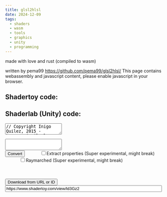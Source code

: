 ```yaml
---
title: glsl2hlsl
date: 2024-12-09
tags:
  - shaders
  - wasm
  - tools
  - graphics
  - unity
  - programming
---
```


made with love and rust (compiled to wasm)

written by pema99 https://github.com/pema99/glsl2hlsl/
<noscript>This page contains webassembly and javascript content, please enable javascript in your browser.</noscript>

<div class="areas">
  <h2>Shadertoy code:</h2>
  <h2>Shaderlab (Unity) code:</h2>
  <textarea id="in">
// Copyright Inigo Quilez, 2015 - https://iquilezles.org/
// I am the sole copyright owner of this Work.
// You cannot host, display, distribute or share this Work neither
// as it is or altered, here on Shadertoy or anywhere else, in any
// form including physical and digital. You cannot use this Work in any
// commercial or non-commercial product, website or project. You cannot
// sell this Work and you cannot mint an NFTs of it or train a neural
// network with it without permission. I share this Work for educational
// purposes, and you can link to it, through an URL, proper attribution
// and unmodified screenshot, as part of your educational material. If
// these conditions are too restrictive please contact me and we'll
// definitely work it out.

// You can buy a metal print of this shader here:
// https://www.redbubble.com/i/metal-print/Snail-by-InigoQuilez/39845499.0JXQP

// antialiasing - make AA 2, meaning 4x AA, if you have a fast machine
#define AA 1

#define USE_TEXTURES 1

#define ZERO (min(iFrame,0))

// https://iquilezles.org/articles/distfunctions
float sdSphere( in vec3 p, in vec4 s )
{
    return length(p-s.xyz) - s.w;
}

// https://iquilezles.org/articles/distfunctions
float sdEllipsoid( in vec3 p, in vec3 c, in vec3 r )
{
#if 1
    return (length( (p-c)/r ) - 1.0) * min(min(r.x,r.y),r.z);
#else
    float k0 = length((p-c)/r);
    float k1 = length((p-c)/(r*r));
    return k0*(k0-1.0)/k1;
#endif    
}

// https://iquilezles.org/articles/distfunctions
float sdCircle( in vec2 p, in vec2 c, in float r )
{
    return length(p-c) - r;
}

// https://iquilezles.org/articles/distfunctions
float sdTorus( vec3 p, vec2 t )
{
    return length( vec2(length(p.xz)-t.x,p.y) )-t.y;
}

// https://iquilezles.org/articles/distfunctions
float sdCapsule( vec3 p, vec3 a, vec3 b, float r )
{
	vec3 pa = p-a, ba = b-a;
	float h = clamp( dot(pa,ba)/dot(ba,ba), 0.0, 1.0 );
	return length( pa - ba*h ) - r;
}

// https://iquilezles.org/articles/distfunctions
vec2 udSegment( vec3 p, vec3 a, vec3 b )
{
	vec3 pa = p-a, ba = b-a;
	float h = clamp( dot(pa,ba)/dot(ba,ba), 0.0, 1.0 );
	return vec2( length( pa - ba*h ), h );
}

// http://research.microsoft.com/en-us/um/people/hoppe/ravg.pdf
float det( vec2 a, vec2 b ) { return a.x*b.y-b.x*a.y; }
vec3 getClosest( vec2 b0, vec2 b1, vec2 b2 ) 
{
    float a =     det(b0,b2);
    float b = 2.0*det(b1,b0);
    float d = 2.0*det(b2,b1);
    float f = b*d - a*a;
    vec2  d21 = b2-b1;
    vec2  d10 = b1-b0;
    vec2  d20 = b2-b0;
    vec2  gf = 2.0*(b*d21+d*d10+a*d20); gf = vec2(gf.y,-gf.x);
    vec2  pp = -f*gf/dot(gf,gf);
    vec2  d0p = b0-pp;
    float ap = det(d0p,d20);
    float bp = 2.0*det(d10,d0p);
    float t = clamp( (ap+bp)/(2.0*a+b+d), 0.0 ,1.0 );
    return vec3( mix(mix(b0,b1,t), mix(b1,b2,t),t), t );
}

vec4 sdBezier( vec3 a, vec3 b, vec3 c, vec3 p )
{
	vec3 w = normalize( cross( c-b, a-b ) );
	vec3 u = normalize( c-b );
	vec3 v =          ( cross( w, u ) );

	vec2 a2 = vec2( dot(a-b,u), dot(a-b,v) );
	vec2 b2 = vec2( 0.0 );
	vec2 c2 = vec2( dot(c-b,u), dot(c-b,v) );
	vec3 p3 = vec3( dot(p-b,u), dot(p-b,v), dot(p-b,w) );

	vec3 cp = getClosest( a2-p3.xy, b2-p3.xy, c2-p3.xy );

	return vec4( sqrt(dot(cp.xy,cp.xy)+p3.z*p3.z), cp.z, length(cp.xy), p3.z );
}

// https://iquilezles.org/articles/smin
float smin( float a, float b, float k )
{
    float h = max(k-abs(a-b),0.0);
    return min(a, b) - h*h*0.25/k;
}

// https://iquilezles.org/articles/smin
float smax( float a, float b, float k )
{
    float h = max(k-abs(a-b),0.0);
    return max(a, b) + h*h*0.25/k;
}

// https://iquilezles.org/articles/smin
vec3 smax( vec3 a, vec3 b, float k )
{
    vec3 h = max(k-abs(a-b),0.0);
    return max(a, b) + h*h*0.25/k;
}

//---------------------------------------------------------------------------

float hash1( float n )
{
    return fract(sin(n)*43758.5453123);
}

vec3 forwardSF( float i, float n ) 
{
    const float PI  = 3.141592653589793238;
    const float PHI = 1.618033988749894848;
    float phi = 2.0*PI*fract(i/PHI);
    float zi = 1.0 - (2.0*i+1.0)/n;
    float sinTheta = sqrt( 1.0 - zi*zi);
    return vec3( cos(phi)*sinTheta, sin(phi)*sinTheta, zi);
}

//---------------------------------------------------------------------------

const float pi = 3.1415927;

//---------------------------------------------------------------------------

float mapShell( in vec3 p, out vec4 matInfo ) 
{
    p -= vec3(0.05,0.12,-0.09);    

    vec3 q = mat3(-0.6333234236, -0.7332753384, 0.2474039592,
                   0.7738444477, -0.6034162289, 0.1924931824,
                   0.0081370606,  0.3133626215, 0.9495986813) * p;

    const float b = 0.1759;
    
    float r = length( q.xy );
    float t = atan( q.y, q.x );
 
    // https://swiftcoder.wordpress.com/2010/06/21/logarithmic-spiral-distance-field/
    float np = (log(   r)/b-t)/(2.0*pi);
    float nm = (log(0.11)/b-t)/(2.0*pi);
    float n = min(np,nm);
    
    float ni = floor( n );
    
    float r1 = exp( b * (t + 2.0*pi*ni));
    float r2 = r1 * 3.019863;
    
    //-------

    float h1 = q.z + 1.5*r1 - 0.5; float d1 = sqrt((r1-r)*(r1-r)+h1*h1) - r1;
    float h2 = q.z + 1.5*r2 - 0.5; float d2 = sqrt((r2-r)*(r2-r)+h2*h2) - r2;
    
    float d, dx, dy;
    if( d1<d2 ) { d = d1; dx=r1-r; dy=h1; }
    else        { d = d2; dx=r2-r; dy=h2; }

    float di = textureLod( iChannel2, vec2(t+r,0.5), 0. ).x;
    d += 0.002*di;
    
    matInfo = vec4(dx,dy,r/0.4,t/pi);

    vec3 s = q;
    q = q - vec3(0.34,-0.1,0.03);
    q.xy = mat2(0.8,0.6,-0.6,0.8)*q.xy;
    d = smin( d, sdTorus( q, vec2(0.28,0.05) ), 0.06);
    d = smax( d, -sdEllipsoid(q,vec3(0.0,0.0,0.0),vec3(0.24,0.36,0.24) ), 0.03 );
    d = smax( d, -sdEllipsoid(s,vec3(0.52,-0.0,0.0),vec3(0.42,0.23,0.5) ), 0.05 );
    
    return d;
}

#if USE_TEXTURES==0
float voronoi( in vec2 x, float w, float s )
{
    vec2 n = floor( x );
    vec2 f = fract( x );

	vec2 m = vec2( 8.0, 0.0 );
    for( int j=-1; j<=1; j++ )
    for( int i=-1; i<=1; i++ )
    {
        vec2  g = vec2( float(i),float(j) );
        vec3  r = hash3( n + g );
		float d = length(g - f + r.xy);
        float c = s*(0.1+0.9*r.z);
        d = min(d*1.25,1.0);
        // do the smooth min for distances and color
		float h = smoothstep( -1.0, 1.0, (m.x-d)/w );
	    m = mix( m, vec2(d,c), h ) - h*(1.0-h)*w/(1.0+3.0*w);
    }
    
	return m.y*(1.0-m.x);
}
#endif

float text1( in vec2 p )
{
    #if USE_TEXTURES==1
        return textureLod( iChannel1, p, 0.0 ).x;
    #else
        float f = max( voronoi(  7.5*p, 0.3, 1.00 ),
                       voronoi( 13.0*p, 0.3, 0.75 ) );
        return 0.5*smoothstep(0.0,1.0,f);
    #endif
}

vec2 mapSnail( vec3 p, out vec4 matInfo )
{
    const vec3 head = vec3(-0.76,0.6,-0.3);
    
    vec3 q = p - head;

    // body
    vec4 b1 = sdBezier( vec3(-0.13,-0.65,0.0), vec3(0.24,0.9+0.1,0.0), head+vec3(0.04,0.01,0.0), p );
    float d1 = b1.x;
    d1 -= smoothstep(0.0,0.2,b1.y)*(0.16 - 0.07*smoothstep(0.5,1.0,b1.y));
    b1 = sdBezier( vec3(-0.085,0.0,0.0), vec3(-0.1,0.9-0.05,0.0), head+vec3(0.06,-0.08,0.0), p );
    float d2 = b1.x;
    d2 -= 0.1 - 0.06*b1.y;
    d1 = smin( d1, d2, 0.03 );
    matInfo.xyz = b1.yzw;

    d2 = sdSphere( q, vec4(0.0,-0.06,0.0,0.085) );
    d1 = smin( d1, d2, 0.03 );
    d1 = smin( d1, sdSphere(p,vec4(0.05,0.52,0.0,0.13)), 0.07 );
    
    q.xz = mat2(0.8,0.6,-0.6,0.8)*q.xz;

    vec3 sq = vec3( q.xy, abs(q.z) );
    
    // top antenas
    vec3 af = 0.05*sin(0.5*iTime+vec3(0.0,1.0,3.0) + vec3(2.0,1.0,0.0)*sign(q.z) );
    vec4 b2 = sdBezier( vec3(0.0), vec3(-0.1,0.2,0.2), vec3(-0.3,0.2,0.3)+af, sq );
    float d3 = b2.x;
    d3 -= 0.03 - 0.025*b2.y;
    d1 = smin( d1, d3, 0.04 );
    d3 = sdSphere( sq, vec4(-0.3,0.2,0.3,0.016) + vec4(af,0.0) );
    d1 = smin( d1, d3, 0.01 );    
    
    // bottom antenas
    vec3 bf = 0.02*sin(0.3*iTime+vec3(4.0,1.0,2.0) + vec3(3.0,0.0,1.0)*sign(q.z) );
    vec2 b3 = udSegment( sq, vec3(0.06,-0.05,0.0), vec3(-0.04,-0.2,0.18)+bf );
    d3 = b3.x;
    d3 -= 0.025 - 0.02*b3.y;
    d1 = smin( d1, d3, 0.06 );
    d3 = sdSphere( sq, vec4(-0.04,-0.2,0.18,0.008)+vec4(bf,0.0) );
    d1 = smin( d1, d3, 0.02 );
    
    // bottom
    vec3 pp = p-vec3(-0.17,0.15,0.0);
    float co = 0.988771078;
    float si = 0.149438132;
    pp.xy = mat2(co,-si,si,co)*pp.xy;
    d1 = smin( d1, sdEllipsoid( pp, vec3(0.0,0.0,0.0), vec3(0.084,0.3,0.15) ), 0.05 );
    d1 = smax( d1, -sdEllipsoid( pp, vec3(-0.08,-0.0,0.0), vec3(0.06,0.55,0.1) ), 0.02 );
    
    // disp
    float dis = text1(5.0*p.xy);
    float dx = 0.5 + 0.5*(1.0-smoothstep(0.5,1.0,b1.y));
    d1 -= 0.005*dis*dx*0.5;
        
    return vec2(d1,1.0);
}
    
float mapDrop( in vec3 p )
{
    p -= vec3(-0.26,0.25,-0.02);
    p.x -= 2.5*p.y*p.y;
    return sdCapsule( p, vec3(0.0,-0.06,0.0), vec3(0.014,0.06,0.0), 0.037 );
}

float mapLeaf( in vec3 p )
{
    p -= vec3(-1.8,0.6,-0.75);
    
    p = mat3(0.671212, 0.366685, -0.644218,
            -0.479426, 0.877583,  0.000000,
             0.565354, 0.308854,  0.764842)*p;
 
    p.y += 0.2*exp2(-abs(2.9*p.z) );
    
    float ph = 0.25*50.0*p.x - 0.25*75.0*abs(p.z);
    float rr = sin( ph );
    rr = rr*rr;    
    rr = rr*rr;    
    p.y += 0.005*rr;
    
    float r = clamp((p.x+2.0)/4.0,0.0,1.0);
    r = 0.0001 + r*(1.0-r)*(1.0-r)*6.0;
    
    rr = sin( ph*2.0 );
    rr = rr*rr;    
    rr *= 0.5+0.5*sin( p.x*12.0 );

    float ri = 0.035*rr;
    
    float d = sdEllipsoid( p, vec3(0.0), vec3(2.0,0.25*r,r+ri) );

    float d2 = p.y-0.02;
    
    return smax( d, -d2, 0.02 );
}

vec2 mapOpaque( vec3 p, out vec4 matInfo )
{
    matInfo = vec4(0.0);
    
    // leaf    
    vec2 res = vec2( mapLeaf( p ), 4.0);
    
    // stem
    vec4 b3 = sdBezier( vec3(-0.15,-1.5,0.0), vec3(-0.1,0.5,0.0), vec3(-0.6,1.5,0.0), p );
    float d3 = b3.x - 0.04 + 0.02*b3.y;
    if( d3<res.x ) res = vec2(d3,3.0);
    
   	// snail 
    float boundingVolume = sdCapsule(p, vec3(0.0), vec3(-0.6,0.7,0.0), 0.55);
    if( boundingVolume<res.x )
    {
    vec2 tmp = mapSnail( p, matInfo );
    if( tmp.x<res.x  ) { res = tmp; }
    
    // shell
    float bb = length( p-vec3(0.25,0.3,-0.1) )-0.6;
    if( bb<res.x )
    {
    vec4 tmpMatInfo;
    float d4 = mapShell( p, tmpMatInfo );    
    if( d4<res.x  ) { res = vec2(d4,2.0); matInfo = tmpMatInfo; }
    }
    }
    
    return res;
}

// https://iquilezles.org/articles/normalsSDF
vec3 calcNormalOpaque( in vec3 pos, in float eps )
{
    vec4 kk;
#if 0
    vec2 e = vec2(1.0,-1.0)*0.5773*eps;
    return normalize( e.xyy*mapOpaque( pos + e.xyy, kk ).x + 
					  e.yyx*mapOpaque( pos + e.yyx, kk ).x + 
					  e.yxy*mapOpaque( pos + e.yxy, kk ).x + 
					  e.xxx*mapOpaque( pos + e.xxx, kk ).x );
#else
    // inspired by tdhooper and klems - a way to prevent the compiler from inlining map() 4 times
    vec3 n = vec3(0.0);
    for( int i=ZERO; i<4; i++ )
    {
        vec3 e = 0.5773*(2.0*vec3((((i+3)>>1)&1),((i>>1)&1),(i&1))-1.0);
        n += e*mapOpaque(pos+eps*e,kk).x;
    }
    return normalize(n);
#endif    
}

//=========================================================================

float mapLeafWaterDrops( in vec3 p )
{
    p -= vec3(-1.8,0.6,-0.75);
    vec3 s = p;
    p = mat3(0.671212, 0.366685, -0.644218,
            -0.479426, 0.877583,  0.000000,
             0.565354, 0.308854,  0.764842)*p;
  
    vec3 q = p;
    p.y += 0.2*exp(-abs(2.0*p.z) );
    
    float r = clamp((p.x+2.0)/4.0,0.0,1.0);
    r = r*(1.0-r)*(1.0-r)*6.0;
    float d1 = sdEllipsoid( q, vec3(0.5,0.0,0.2), 1.0*vec3(0.15,0.13,0.15) );
    float d2 = sdEllipsoid( q, vec3(0.8,-0.07,-0.15), 0.5*vec3(0.15,0.13,0.15) );
    float d3 = sdEllipsoid( s, vec3(0.76,-0.8,0.6), 0.5*vec3(0.15,0.2,0.15) );
    float d4 = sdEllipsoid( q, vec3(-0.5,0.09,-0.2), vec3(0.04,0.03,0.04) );

    d3 = max( d3, p.y-0.01);
    
    return min( min(d1,d4), min(d2,d3) );
}

vec2 mapTransparent( vec3 p, out vec4 matInfo )
{
    matInfo = vec4(0.0);
    
    float d5 = mapDrop( p );
    vec2  res = vec2(d5,4.0);

    float d6 = mapLeafWaterDrops( p );
    res.x = min( res.x, d6 );

    return res;
}

// https://iquilezles.org/articles/normalsSDF
vec3 calcNormalTransparent( in vec3 pos, in float eps )
{
    vec4 kk;
    vec2 e = vec2(1.0,-1.0)*0.5773*eps;
    return normalize( e.xyy*mapTransparent( pos + e.xyy, kk ).x + 
					  e.yyx*mapTransparent( pos + e.yyx, kk ).x + 
					  e.yxy*mapTransparent( pos + e.yxy, kk ).x + 
					  e.xxx*mapTransparent( pos + e.xxx, kk ).x );
}

//=========================================================================

float calcAO( in vec3 pos, in vec3 nor )
{
    vec4 kk;
	float ao = 0.0;
    for( int i=ZERO; i<32; i++ )
    {
        vec3 ap = forwardSF( float(i), 32.0 );
        float h = hash1(float(i));
		ap *= sign( dot(ap,nor) ) * h*0.1;
        ao += clamp( mapOpaque( pos + nor*0.01 + ap, kk ).x*3.0, 0.0, 1.0 );
    }
	ao /= 32.0;
	
    return clamp( ao*6.0, 0.0, 1.0 );
}

float calcSSS( in vec3 pos, in vec3 nor )
{
    vec4 kk;
	float occ = 0.0;
    for( int i=ZERO; i<8; i++ )
    {
        float h = 0.002 + 0.11*float(i)/7.0;
        vec3 dir = normalize( sin( float(i)*13.0 + vec3(0.0,2.1,4.2) ) );
        dir *= sign(dot(dir,nor));
        occ += (h-mapOpaque(pos-h*dir, kk).x);
    }
    occ = clamp( 1.0 - 11.0*occ/8.0, 0.0, 1.0 );    
    return occ*occ;
}

// https://iquilezles.org/articles/rmshadows
float calcSoftShadow( in vec3 ro, in vec3 rd, float k )
{
    vec4 kk;    
    float res = 1.0;
    float t = 0.01;
    for( int i=ZERO; i<32; i++ )
    {
        float h = mapOpaque(ro + rd*t, kk ).x;
        res = min( res, smoothstep(0.0,1.0,k*h/t) );
        t += clamp( h, 0.04, 0.1 );
		if( res<0.01 ) break;
    }
    return clamp(res,0.0,1.0);
}

const vec3 sunDir = normalize( vec3(0.2,0.1,0.02) );

vec3 shadeOpaque( in vec3 ro, in vec3 rd, in float t, in float m, in vec4 matInfo )
{
    float eps = 0.002;
    
    vec3 pos = ro + t*rd;
    vec3 nor = calcNormalOpaque( pos, eps );

    vec3 mateD = vec3(0.0);
    vec3 mateS = vec3(0.0);
    vec2 mateK = vec2(0.0);
    vec3 mateE = vec3(0.0);

    float focc = 1.0;
    float fsha = 1.0;

    if( m<1.5 ) // snail body
    {
        float dis = text1( 5.0*pos.xy );

        float be = sdEllipsoid( pos, vec3(-0.3,-0.5,-0.1), vec3(0.2,1.0,0.5) );
        be = 1.0-smoothstep( -0.01, 0.01, be );        
        
        float ff = abs(matInfo.x-0.20);
        
        mateS = 6.0*mix( 0.7*vec3(2.0,1.2,0.2), vec3(2.5,1.8,0.9), ff );
        mateS += 2.0*dis;
        mateS *= 1.5;
        mateS *= 1.0 + 0.5*ff*ff;
        mateS *= 1.0-0.5*be;
        
        mateD = vec3(1.0,0.8,0.4);
        mateD *= dis;
        mateD *= 0.015;
        mateD += vec3(0.8,0.4,0.3)*0.15*be;
        
        mateK = vec2( 60.0, 0.7 + 2.0*dis );
        
        float f = clamp( dot( -rd, nor ), 0.0, 1.0 );
        f = 1.0-pow( f, 8.0 );
        f = 1.0 - (1.0-f)*(1.0-texture( iChannel2, 0.3*pos.xy ).x);
        mateS *= vec3(0.5,0.1,0.0) + f*vec3(0.5,0.9,1.0);
        
        float b = 1.0-smoothstep( 0.25,0.55,abs(pos.y));
        focc = 0.2 + 0.8*smoothstep( 0.0, 0.15, sdSphere(pos,vec4(0.05,0.52,0.0,0.13)) );
    }
	else if( m<2.5 ) // shell
    {
        mateK = vec2(0.0);
        
        float tip = 1.0-smoothstep(0.05,0.4, length(pos-vec3(0.17,0.2,0.35)) );
        mateD = mix( 0.7*vec3(0.2,0.21,0.22), 0.2*vec3(0.15,0.1,0.0), tip );
        
        vec2 uv = vec2( .5*atan(matInfo.x,matInfo.y)/3.1416, 1.5*matInfo.w );
        
        float ff = 2.0*matInfo.w+matInfo.z;        
        float ral = 0.4 + 0.4*(0.26*sin(ff*6.283185* 1.0+0.0)+
                               0.23*sin(ff*6.283185* 3.0+2.0)+
                               0.20*sin(ff*6.283185* 8.0+1.0)+
                               0.17*sin(ff*6.283185*17.0+3.0)+
                               0.14*sin(ff*6.283185*25.0+2.0));
        mateD *= 0.25 + 0.75*ral;
        
        float pa = smoothstep(-0.2,0.2, 0.3+sin(2.0+40.0*uv.x + 3.0*sin(11.0*uv.x)) );
        float bar = mix(pa,1.0,smoothstep(0.7,1.0,tip));
        bar *= (matInfo.z<0.6) ? 1.0 : smoothstep( 0.17, 0.21, abs(matInfo.w)  );
        mateD *= vec3(0.06,0.03,0.0)+vec3(0.94,0.97,1.0)*bar;

        mateK = vec2( 64.0, 0.2 );
        mateS = 1.5*vec3(1.0,0.65,0.6) * (1.0-tip);//*0.5;
    }
    else if( m<3.5 ) // plant
    {
        mateD = vec3(0.05,0.1,0.0)*0.2;
        mateS = vec3(0.1,0.2,0.02)*25.0;
        mateK = vec2(5.0,1.0);
        
        float fre = clamp(1.0+dot(nor,rd), 0.0, 1.0 );
        mateD += 0.2*fre*vec3(1.0,0.5,0.1);
        
        vec3 te = texture( iChannel2, pos.xy*0.2 ).xyz;
        mateS *= 0.5 + 1.5*te;
        mateE = 0.5*vec3(0.1,0.1,0.03)*(0.2+0.8*te.x);
    }
    else //if( m<4.5 ) // leaf
    {
        vec3 p = pos - vec3(-1.8,0.6,-0.75);
        vec3 s = p;
        p = mat3(0.671212, 0.366685, -0.644218,
                -0.479426, 0.877583,  0.000000,
                 0.565354, 0.308854,  0.764842)*p;

        vec3 q = p;
        p.y += 0.2*exp(-abs(2.0*p.z) );

        float v = smoothstep( 0.01, 0.02, abs(p.z));
        
        float rr = sin( 4.0*0.25*50.0*p.x - 4.0*0.25*75.0*abs(p.z) );

        vec3 te = texture( iChannel2, p.xz*0.35 ).xyz;

        float r = clamp((p.x+2.0)/4.0,0.0,1.0);
        r = r*(1.0-r)*(1.0-r)*6.0;
        float ff = length(p.xz/vec2(2.0,r));

        mateD = mix( vec3(0.07,0.1,0.0), vec3(0.05,0.2,0.01)*0.25, v );
        mateD = mix( mateD, vec3(0.16,0.2,0.01)*0.25, ff );
        mateD *= 1.0 + 0.25*te;
        mateD *= 0.8;
        
        mateS = vec3(0.15,0.2,0.02)*0.8;
        mateS *= 1.0 + 0.2*rr;
        mateS *= 0.8;

        mateK = vec2(64.0,0.25);
        
        //---------------------
        
        nor.xz += v*0.15*(-1.0+2.0*texture( iChannel3, 1.0*p.xz ).xy);
        nor = normalize( nor );

        float d1 = sdEllipsoid( q, vec3( 0.5-0.07, 0.0,  0.20), 1.0*vec3(1.4*0.15,0.13,0.15) );
        float d2 = sdEllipsoid( q, vec3( 0.8-0.05,-0.07,-0.15), 0.5*vec3(1.3*0.15,0.13,0.15) );
        float d4 = sdEllipsoid( q, vec3(-0.5-0.07, 0.09,-0.20), 1.0*vec3(1.4*0.04,0.03,0.04) );
        float dd = min(d1,min(d2,d4));
        fsha = 0.05 + 0.95*smoothstep(0.0,0.05,dd);
        
        d1 = abs( sdCircle( q.xz, vec2( 0.5, 0.20), 1.0*0.15 ));
        d2 = abs( sdCircle( q.xz, vec2( 0.8,-0.15), 0.5*0.15 ));
        d4 = abs( sdCircle( q.xz, vec2(-0.5,-0.20), 1.0*0.04 ));
        dd = min(d1,min(d2,d4));
        focc *= 0.55 + 0.45*smoothstep(0.0,0.08,dd);
        
        d1 = distance( q.xz, vec2( 0.5-0.07, 0.20) );
        d2 = distance( q.xz, vec2( 0.8-0.03,-0.15) );
        fsha += (1.0-smoothstep(0.0,0.10,d1))*1.5;
        fsha += (1.0-smoothstep(0.0,0.05,d2))*1.5;    
    }
  
    vec3 hal = normalize( sunDir-rd );
    float fre = clamp(1.0+dot(nor,rd), 0.0, 1.0 );
    float occ = calcAO( pos, nor )*focc;
    float sss = calcSSS( pos, nor );
    sss = sss*occ + fre*occ + (0.5+0.5*fre)*pow(abs(matInfo.x-0.2),1.0)*occ;
    
    float dif1 = clamp( dot(nor,sunDir), 0.0, 1.0 );
    dif1 *= fsha;
    float sha = 1.0; if( dif1>0.0001 ) sha=calcSoftShadow( pos, sunDir, 20.0 ); 
    dif1 *= sha;
    float spe1 = clamp( dot(nor,hal), 0.0, 1.0 );

    float bou = clamp( 0.3-0.7*nor.y, 0.0, 1.0 );

    // illumination
    vec3 col = vec3(0.0);
    col += 7.0*vec3(1.7,1.2,0.6)*dif1*2.0;               // sun
    col += 4.0*vec3(0.2,1.2,1.6)*occ*(0.5+0.5*nor.y);    // sky
    col += 1.8*vec3(0.1,2.0,0.1)*bou*occ;                // bounce

    col *= mateD;

    col += 0.4*sss*(vec3(0.15,0.1,0.05)+vec3(0.85,0.9,0.95)*dif1)*(0.05+0.95*occ)*mateS; // sss
    col = pow(col,vec3(0.6,0.8,1.0));
    
    col += vec3(1.0,1.0,1.0)*0.2*pow( spe1, 1.0+mateK.x )*dif1*(0.04+0.96*pow(fre,4.0))*mateK.x*mateK.y;   // sun lobe1
    col += vec3(1.0,1.0,1.0)*0.1*pow( spe1, 1.0+mateK.x/3.0 )*dif1*(0.1+0.9*pow(fre,4.0))*mateK.x*mateK.y; // sun lobe2
	col += 0.1*vec3(1.0,max(1.5-0.7*col.y,0.0),2.0)*occ*occ*smoothstep( 0.0, 0.3, reflect( rd, nor ).y )*mateK.x*mateK.y*(0.04+0.96*pow(fre,5.0)); // sky

    col += mateE;

    return col;        
}

vec3 shadeTransparent( in vec3 ro, in vec3 rd, in float t, in float m, in vec4 matInfo, in vec3 col, in float depth )
{
    vec3 oriCol = col;
    
    float dz = depth - t;
    float ao = clamp(dz*50.0,0.0,1.0);
    vec3  pos = ro + t*rd;
    vec3  nor = calcNormalTransparent( pos, 0.002 );
    float fre = clamp( 1.0 + dot( rd, nor ), 0.0, 1.0 );
    vec3  hal = normalize( sunDir-rd );
    vec3  ref = reflect( -rd, nor );
    float spe1 = clamp( dot(nor,hal), 0.0, 1.0 );
    float spe2 = clamp( dot(ref,sunDir), 0.0, 1.0 );

    float ds = 1.6 - col.y;
    
    col *= mix( vec3(0.0,0.0,0.0), vec3(0.4,0.6,0.4), ao );

    col += ds*1.5*vec3(1.0,0.9,0.8)*pow( spe1, 80.0 );
    col += ds*0.2*vec3(0.9,1.0,1.0)*smoothstep(0.4,0.8,fre);
    col += ds*0.9*vec3(0.6,0.7,1.0)*smoothstep( -0.5, 0.5, -reflect( rd, nor ).y )*smoothstep(0.2,0.4,fre);    
    col += ds*0.5*vec3(1.0,0.9,0.8)*pow( spe2, 80.0 );
    col += ds*0.5*vec3(1.0,0.9,0.8)*pow( spe2, 16.0 );
    #if USE_TEXTURES==1
    col += vec3(0.8,1.0,0.8)*0.5*smoothstep(0.3,0.6,text1( 0.8*nor.xy ))*(0.1+0.9*fre*fre);
    #else
    col += vec3(0.8,1.0,0.8)*0.65*smoothstep(0.3,0.6,text1( 0.7*nor.xy ))*(0.1+0.9*fre*fre);
    #endif
    
    // hide aliasing a bit
    return mix( col, oriCol, smoothstep(0.6,1.0,fre) ); 
}

//--------------------------------------------

vec2 intersectOpaque( in vec3 ro, in vec3 rd, const float mindist, const float maxdist, out vec4 matInfo )
{
    vec2 res = vec2(-1.0);
    
    float t = mindist;
    for( int i=ZERO; i<128; i++ )
    {
        vec3 p = ro + t*rd;
        vec2 h = mapOpaque( p, matInfo );
        res = vec2(t,h.y);

        if( h.x<(0.001*t) ||  t>maxdist ) break;
        
        t += h.x*0.9;
    }
	return res;
}

vec2 intersectTransparent( in vec3 ro, in vec3 rd, const float mindist, const float maxdist, out vec4 matInfo )
{
    vec2 res = vec2(-1.0);
    
    float t = mindist;
    for( int i=ZERO; i<64; i++ )
    {
        vec3 p = ro + t*rd;
        vec2 h = mapTransparent( p, matInfo );
        res = vec2(t,h.y);

        if( h.x<(0.001*t) ||  t>maxdist ) break;
        
        t += h.x;
    }
	return res;
}

vec3 background( in vec3 d )
{
    // cheap cubemap
    vec3 n = abs(d);
    vec2 uv = (n.x>n.y && n.x>n.z) ? d.yz/d.x: 
              (n.y>n.x && n.y>n.z) ? d.zx/d.y:
                                     d.xy/d.z;
    // fancy blur
    vec3  col = vec3( 0.0 );
    for( int i=ZERO; i<200; i++ )
    {
        float h = float(i)/200.0;
        float an = 31.0*6.2831*h;
        vec2  of = vec2( cos(an), sin(an) ) * h;

        vec3 tmp = texture( iChannel2, uv*0.25 + 0.0075*of, 4.0 ).yxz;
        col = smax( col, tmp, 0.5 );
    }
    
    return pow(col,vec3(3.5,3.0,6.0))*0.2;
}

vec3 render( in vec3 ro, in vec3 rd, in vec2 q )
{
    //-----------------------------

    vec3 col = background( rd );
    
    //-----------------------------
    
    float mindist = 1.0;
    float maxdist = 4.0;

    vec4 matInfo;
    vec2 tm = intersectOpaque( ro, rd, mindist, maxdist, matInfo );
    if( tm.y>-0.5 && tm.x < maxdist )
    {
        col = shadeOpaque( ro, rd, tm.x, tm.y, matInfo );
        maxdist = tm.x;
    }

    //-----------------------------
    
    tm = intersectTransparent( ro, rd, mindist, maxdist, matInfo );
    if( tm.y>-0.5 && tm.x < maxdist )
    {
        col = shadeTransparent( ro, rd, tm.x, tm.y, matInfo, col, maxdist );
    }

    //-----------------------------
    
    float sun = clamp(dot(rd,sunDir),0.0,1.0);
    col += 1.0*vec3(1.5,0.8,0.7)*pow(sun,4.0);

    //-----------------------------

    col = pow( col, vec3(0.45) );
    
    col = vec3(1.05,1.0,1.0)*col*(0.7+0.3*col*max(3.0-2.0*col,0.0)) + vec3(0.0,0.0,0.04);

    col *= 0.3 + 0.7*pow(16.0*q.x*q.y*(1.0-q.x)*(1.0-q.y),0.1);

    return clamp( col, 0.0, 1.0 );
}

mat3 setCamera( in vec3 ro, in vec3 rt )
{
    vec3 w = normalize(ro-rt);
    float m = sqrt(1.0-w.y*w.y);
    return mat3( w.z,     0.0, -w.x, 
                 0.0,     m*m, -w.z*w.y,
                 w.x*m, w.y*m,  w.z*m );
}

void mainImage( out vec4 fragColor, in vec2 fragCoord )
{	
    #if AA<2
        vec2  p = (2.0*fragCoord-iResolution.xy)/iResolution.y;
        vec2  q = fragCoord/iResolution.xy;
        float an = 1.87 - 0.04*(1.0-cos(0.5*iTime));

        vec3  ro = vec3(-0.4,0.2,0.0) + 2.2*vec3(cos(an),0.0,sin(an));
        vec3  ta = vec3(-0.6,0.2,0.0);
        mat3  ca = setCamera( ro, ta );
        vec3  rd = normalize( ca * vec3(p,-2.8) );

        vec3 col = render( ro, rd, q );
    #else
        vec3 col = vec3(0.0);
        for( int m=ZERO; m<AA; m++ )
        for( int n=ZERO; n<AA; n++ )
        {
            vec2 rr = vec2(float(m),float(n))/float(AA);

            vec2 p = (2.0*(fragCoord+rr)-iResolution.xy)/iResolution.y;
            float an = 1.87 - 0.04*(1.0-cos(0.5*iTime));
            vec2 q = (fragCoord+rr)/iResolution.xy;

            vec3 ro = vec3(-0.4,0.2,0.0) + 2.2*vec3(cos(an),0.0,sin(an));
            vec3 ta = vec3(-0.6,0.2,0.0);
            mat3 ca = setCamera( ro, ta );
            vec3 rd = normalize( ca * vec3(p,-2.8) );

		    col += render( ro, rd, q );
        }    
        col /= float(AA*AA);
    #endif

    fragColor = vec4( col, 1.0 );
}
    </textarea>
  <textarea id="out"></textarea>
</div>
<input id="convert" type="button" value="Convert" />
<input type="checkbox" id="extract" style="margin-left:10%;"></input>Extract properties (Super experimental, might break) <input type="checkbox" id="raymarch" style="margin-left:10%;"></input>Raymarched (Super experimental, might break) <br>
<br>
<div id="links"></div>
<br>
<br>
<input id="download" type="button" value="Download from URL or ID">
<input id="shader" value="https://www.shadertoy.com/view/ld3Gz2" style="width:100%">
<br>
<br>
<br>
<link href="./glsl2hlsl.css" rel="stylesheet" type="text/css">
<script src="./glsl2hlsl/bootstrap.js"></script>
